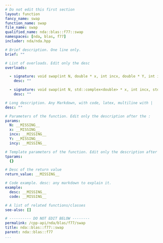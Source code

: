 ```yaml
---
# Do not edit this first section
layout: function
fancy_name: swap
function_name: swap
file_name: swap
qualified_name: nda::blas::f77::swap
namespaces: [nda, blas, f77]
includer: nda/nda.hpp

# Brief description. One line only.
brief: ""

# List of overloads. Edit only the desc
overloads:

  - signature: void swap(int N, double * x, int incx, double * Y, int incy)
    desc: ""

  - signature: void swap(int N, std::complex<double> * x, int incx, std::complex<double> * Y, int incy)
    desc: ""

# Long description. Any Markdown, with code, latex, multiline with |
desc: ""

# Parameters of the function. Edit only the description after the :
params:
  N: __MISSING__
  x: __MISSING__
  incx: __MISSING__
  Y: __MISSING__
  incy: __MISSING__

# Template parameters of the function. Edit only the description after the :
tparams:
  {}

# Desc of the return value
return_value: __MISSING__

# Code example. desc: any markdown to explain it.
example:
  desc: __MISSING__
  code: __MISSING__

# A list of related functions/classes
see-also: []

# ---------- DO NOT EDIT BELOW --------
permalink: /cpp-api/nda/blas/f77/swap
title: nda::blas::f77::swap
parent: nda::blas::f77
...
```



